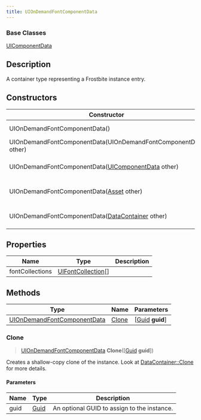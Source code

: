 ```yaml
---
title: UIOnDemandFontComponentData
---
```

### Base Classes

[UIComponentData](UIComponentData)

## Description

A container type representing a Frostbite instance entry.

## Constructors

| Constructor                                                                            | Description                                                                                                                                   |
| -------------------------------------------------------------------------------------- | --------------------------------------------------------------------------------------------------------------------------------------------- |
| UIOnDemandFontComponentData()                                                          | Create a new instance of this container type.                                                                                                 |
| UIOnDemandFontComponentData(UIOnDemandFontComponentData other)                         | Create a reference copy of an instance of the same type.                                                                                      |
| UIOnDemandFontComponentData([UIComponentData](UIComponentData) other)                  | Upcast an instance of type [UIComponentData](UIComponentData) to [UIOnDemandFontComponentData](UIOnDemandFontComponentData).                  |
| UIOnDemandFontComponentData([Asset](Asset) other)                                      | Upcast an instance of type [Asset](Asset) to [UIOnDemandFontComponentData](UIOnDemandFontComponentData).                                      |
| UIOnDemandFontComponentData([DataContainer](/vext/ref/shared/class/datacontainer) other) | Upcast an instance of type [DataContainer](/vext/ref/shared/class/datacontainer) to [UIOnDemandFontComponentData](UIOnDemandFontComponentData). |

## Properties

| Name            | Type                                     | Description |
| --------------- | ---------------------------------------- | ----------- |
| fontCollections | [UIFontCollection](UIFontCollection)\[\] |             |

## Methods

| Type                                                       | Name            | Parameters                                     |
| ---------------------------------------------------------- | --------------- | ---------------------------------------------- |
| [UIOnDemandFontComponentData](UIOnDemandFontComponentData) | [Clone](#clone) | \[[Guid](/vext/ref/shared/class/guid) **guid**\] |

### Clone

> [UIOnDemandFontComponentData](UIOnDemandFontComponentData) **Clone**(\[[Guid](/vext/ref/shared/class/guid) **guid**\])

Creates a shallow-copy clone of the instance. Look at [DataContainer::Clone](/vext/ref/shared/class/datacontainer#clone) for more details.

#### Parameters

| Name | Type         | Description                                 |
| ---- | ------------ | ------------------------------------------- |
| guid | [Guid](Guid) | An optional GUID to assign to the instance. |
